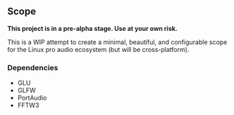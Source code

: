 ## Scope

**This project is in a pre-alpha stage. Use at your own risk.**

This is a WIP attempt to create a minimal, beautiful, and configurable scope for the Linux pro audio ecosystem (but will be cross-platform).

### Dependencies

- GLU
- GLFW
- PortAudio
- FFTW3
